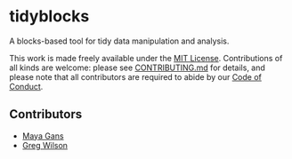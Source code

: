 # tidyblocks

A blocks-based tool for tidy data manipulation and analysis.

This work is made freely available under the [MIT License](LICENSE.md).
Contributions of all kinds are welcome:
please see [CONTRIBUTING.md](CONTRIBUTING.md) for details,
and please note that all contributors are required to abide by our [Code of Conduct](CONDUCT.md).

## Contributors

-   [Maya Gans](https://maya.rbind.io/)
-   [Greg Wilson](http://third-bit.com)
